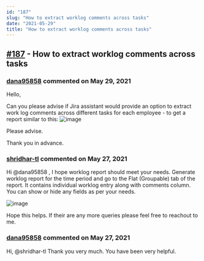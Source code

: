 ```yaml
---
id: "187"
slug: "How to extract worklog comments across tasks"
date: "2021-05-29"
title: "How to extract worklog comments across tasks"
---
```



## [#187](https://github.com/shridhar-tl/jira-assistant/issues/187) - How to extract worklog comments across tasks

### [dana95858](https://github.com/dana95858) commented on May 29, 2021

Hello, 

Can you please advise if Jira assistant would provide an option to extract work log comments across different tasks for each employee - to get a report similar to this: 
![image](https://user-images.githubusercontent.com/77169950/117882518-b96c5080-b2aa-11eb-84fd-105a3a23b5b1.png)

Please advise. 

Thank you in advance. 

### [shridhar-tl](https://github.com/shridhar-tl) commented on May 27, 2021

Hi @dana95858 , I hope worklog report should meet your needs. Generate worklog report for the time period and go to the Flat (Groupable) tab of the report. It contains individual worklog entry along with comments column. You can show or hide any fields as per your needs.

![image](https://user-images.githubusercontent.com/37339683/119763739-b6d64180-becd-11eb-8a2d-cccfe43a0219.png)

Hope this helps. If their are any more queries please feel free to reachout to me.

### [dana95858](https://github.com/dana95858) commented on May 27, 2021

Hi, @shridhar-tl Thank you very much. 
You have been very helpful. 

